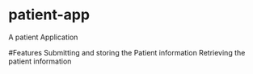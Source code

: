 # patient-app
A patient Application

#Features 
Submitting and storing the Patient information
Retrieving the patient information

